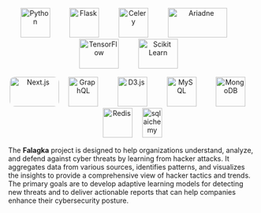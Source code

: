 <p align="center">
   <img src="https://github.com/Falagka/.github/assets/22774077/9b20b836-f768-4001-8c77-4209109e98c6" alt="Python" width="60" height="60" style="margin-right: 20px;"/> &nbsp;&nbsp;&nbsp;
   <img src="https://github.com/Falagka/.github/assets/22774077/bde02e21-59fd-4044-aba0-8f79454620ba" alt="Flask" width="60" height="60" style="margin-right: 20px;"/> &nbsp;&nbsp;&nbsp;
   <img src="https://github.com/Falagka/.github/assets/22774077/5f276c9b-f96a-4503-bf18-54afc76e7b84" alt="Celery" width="60" height="60" style="margin-right: 20px;"/> &nbsp;&nbsp;&nbsp;
   <img src="https://github.com/Falagka/.github/assets/22774077/6d41a65b-bc5a-48d0-a3ae-32b49174244b" alt="Ariadne" width="120" height="60" style="margin-right: 20px;"/> &nbsp;&nbsp;&nbsp;
   <img src="https://github.com/Falagka/.github/assets/22774077/2c49a6f7-2a45-4429-acde-a6b330fcffc2" alt="TensorFlow" width="80" height="60" style="margin-right: 20px;"/> &nbsp;&nbsp;&nbsp;
   <img src="https://github.com/Falagka/.github/assets/22774077/8b41d329-b242-48db-9e41-dbbef403b3ea" alt="Scikit Learn" width="80" height="60"/> &nbsp;&nbsp;&nbsp;

</p>
<p align="center">
   <img src="https://github.com/Falagka/.github/assets/22774077/5b3de842-80cf-4840-9edf-f688e600b47a" alt="Next.js" width="100" height="60" style="border-radius: 10px;""/> &nbsp;&nbsp;&nbsp;
   <img src="https://github.com/Falagka/.github/assets/22774077/1c12f316-196e-479b-9c26-694b4034c0d6" alt="GraphQL" width="60" height="60" style="margin-right: 20px;"/> &nbsp;&nbsp;&nbsp;
   <img src="https://github.com/Falagka/.github/assets/22774077/35a00cb0-312b-41b5-b553-e035a6de63da" alt="D3.js" width="60" height="60" style="margin-right: 20px;"/> &nbsp;&nbsp;&nbsp;
   <img src="https://github.com/Falagka/.github/assets/22774077/e6f5d065-c547-45c7-a4fb-af5637d600fb" alt="MySQL" width="60" height="60" style="margin-right: 20px;"/> &nbsp;&nbsp;&nbsp;
   <img src="https://github.com/Falagka/.github/assets/22774077/56c8826c-1bb2-48d9-a9be-e823a90354e7" alt="MongoDB" width="60" height="60" style="margin-right: 20px;"/> &nbsp;&nbsp;&nbsp;
  <img src="https://github.com/Falagka/.github/assets/22774077/98db49cb-c238-4295-90dd-b45028ec4b4e" alt="Redis" width="60" height="60"/> &nbsp;&nbsp;&nbsp;
    <img src="https://github.com/Falagka/.github/assets/22774077/8658f4be-0717-4b39-b8af-0364e252cbc9" alt="sqlaichemy" width="40" height="60"/> &nbsp;&nbsp;&nbsp;
</p>

The **Falagka** project is designed to help organizations understand, analyze, and defend against cyber threats by learning from hacker attacks. It aggregates data from various sources, identifies patterns, and visualizes the insights to provide a comprehensive view of hacker tactics and trends. The primary goals are to develop adaptive learning models for detecting new threats and to deliver actionable reports that can help companies enhance their cybersecurity posture.








